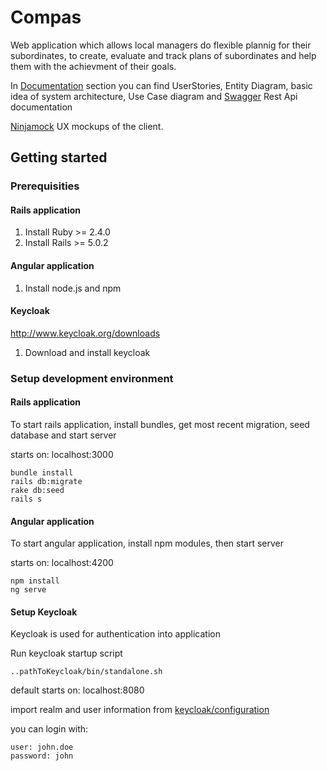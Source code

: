 # Compas

Web application which allows local managers do flexible plannig for their subordinates, to create, evaluate and track plans of subordinates and help them with the achievment of their goals.

In [Documentation](https://github.com/mpenaz/compas/tree/master/documentation) section you can find UserStories, Entity Diagram, basic idea of system architecture, Use Case diagram and [Swagger](http://editor.swagger.io/#/) Rest Api documentation

[Ninjamock](https://ninjamock.com/s/VQBTZ) UX mockups of the client.

## Getting started
### Prerequisities
#### Rails application 
1) Install Ruby >= 2.4.0
2) Install Rails >= 5.0.2

#### Angular application
1) Install node.js and npm 

#### Keycloak 
http://www.keycloak.org/downloads
1) Download and install keycloak

### Setup development environment

#### Rails application
To start rails application, install bundles, get most recent migration, seed database and start server

starts on: localhost:3000
```
bundle install
rails db:migrate
rake db:seed
rails s
```

#### Angular application
To start angular application, install npm modules, then start server

starts on: localhost:4200 
```
npm install 
ng serve
```

#### Setup Keycloak 
Keycloak is used for authentication into application

Run keycloak startup script
```
..pathToKeycloak/bin/standalone.sh
```
default starts on: localhost:8080

import realm and user information from [keycloak/configuration](https://github.com/mpenaz/compas/tree/master/keycloak-configuration)

you can login with:
```
user: john.doe 
password: john
```




